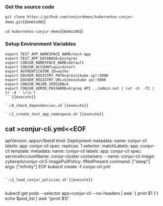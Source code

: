 

### Get the source code

`git clone https://github.com/conjurdemos/kubernetes-conjur-demo.git`{{execute}}

`cd kubernetes-conjur-demo`{{execute}}

### Setup Environment Variables

```
export TEST_APP_NAMESPACE_NAME=test-app
export TEST_APP_DATABASE=postgres
export CONJUR_NAMESPACE_NAME=default
export CONJUR_ACCOUNT=quickstart
export AUTHENTICATOR_ID=authn
export DOCKER_REGISTRY_PATH=$(minikube ip):5000
export DOCKER_REGISTRY_URL=$(minikube ip):5000
export CONJUR_MAJOR_VERSION=5
export CONJUR_ADMIN_PASSWORD=$(grep API ../admin.out | cut -d: -f2 | tr -d ' \r\n')
```{{execute}}

`.\0_check_dependencies.sh`{{execute}}

`.\1_create_test_app_namespace.sh`{{execute}}

```
cat >conjur-cli.yml<<EOF
---
apiVersion: apps/v1beta1
kind: Deployment
metadata:
  name: conjur-cli
  labels:
    app: conjur-cli
spec:
  replicas: 1
  selector:
    matchLabels:
      app: conjur-cli
  template:
    metadata:
      name: conjur-cli
      labels:
        app: conjur-cli
    spec:
      serviceAccountName: conjur-cluster
      containers:
      - name: conjur-cli
        image: cyberark/conjur-cli:5
        imagePullPolicy: IfNotPresent
        command: ["sleep"]
        args: ["infinity"]
EOF
kubectl create -f conjur-cli.yml
```{{execute}}

`.\2_load_conjur_policies.sh`{{execute}}


```
kubectl get pods --selector app=conjur-cli --no-headers | awk '{ print $1 }')
echo $pod_list | awk '{print $1}'
```{{execute}}
